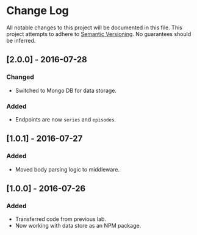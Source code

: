 # Change Log
All notable changes to this project will be documented in this file.
This project attempts to adhere to [Semantic Versioning](http://semver.org/).
No guarantees should be inferred.

## [2.0.0] - 2016-07-28
### Changed
- Switched to Mongo DB for data storage.

### Added
- Endpoints are now `series` and `episodes`.

## [1.0.1] - 2016-07-27
### Added
- Moved body parsing logic to middleware.

## [1.0.0] - 2016-07-26
### Added
- Transferred code from previous lab.
- Now working with data store as an NPM package.
